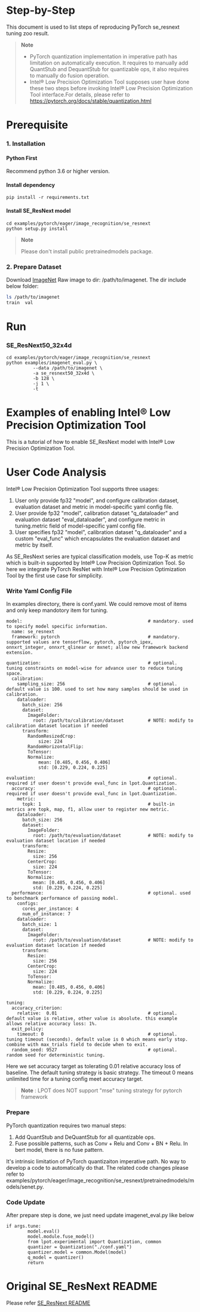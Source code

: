 Step-by-Step
============

This document is used to list steps of reproducing PyTorch se_resnext tuning zoo result.

> **Note**
>
> * PyTorch quantization implementation in imperative path has limitation on automatically execution. It requires to manually add QuantStub and DequantStub for quantizable ops, it also requires to manually do fusion operation.
> * Intel® Low Precision Optimization Tool supposes user have done these two steps before invoking Intel® Low Precision Optimization Tool interface.For details, please refer to https://pytorch.org/docs/stable/quantization.html

# Prerequisite

### 1. Installation

#### Python First

Recommend python 3.6 or higher version.

#### Install dependency

```
pip install -r requirements.txt
```

#### Install SE_ResNext model

```Shell
cd examples/pytorch/eager/image_recognition/se_resnext
python setup.py install
```

> **Note**
>
> Please don't install public pretrainedmodels package.

### 2. Prepare Dataset

Download [ImageNet](http://www.image-net.org/) Raw image to dir: /path/to/imagenet. The dir include below folder:

```bash
ls /path/to/imagenet
train  val
```

# Run

### SE_ResNext50_32x4d

```Shell
cd examples/pytorch/eager/image_recognition/se_resnext
python examples/imagenet_eval.py \
          --data /path/to/imagenet \
          -a se_resnext50_32x4d \
          -b 128 \
          -j 1 \
          -t
```

Examples of enabling Intel® Low Precision Optimization Tool
============================================================

This is a tutorial of how to enable SE_ResNext model with Intel® Low Precision Optimization Tool.

# User Code Analysis

Intel® Low Precision Optimization Tool supports three usages:

1. User only provide fp32 "model", and configure calibration dataset, evaluation dataset and metric in model-specific yaml config file.
2. User provide fp32 "model", calibration dataset "q_dataloader" and evaluation dataset "eval_dataloader", and configure metric in tuning.metric field of model-specific yaml config file.
3. User specifies fp32 "model", calibration dataset "q_dataloader" and a custom "eval_func" which encapsulates the evaluation dataset and metric by itself.

As SE_ResNext series are typical classification models, use Top-K as metric which is built-in supported by Intel® Low Precision Optimization Tool. So here we integrate PyTorch ResNet with Intel® Low Precision Optimization Tool by the first use case for simplicity.

### Write Yaml Config File

In examples directory, there is conf.yaml. We could remove most of items and only keep mandotory item for tuning.

```
model:                                               # mandatory. used to specify model specific information.
  name: se_resnext
  framework: pytorch                                 # mandatory. supported values are tensorflow, pytorch, pytorch_ipex, onnxrt_integer, onnxrt_qlinear or mxnet; allow new framework backend extension.

quantization:                                        # optional. tuning constraints on model-wise for advance user to reduce tuning space.
  calibration:
    sampling_size: 256                               # optional. default value is 100. used to set how many samples should be used in calibration.
    dataloader:
      batch_size: 256
      dataset:
        ImageFolder:
          root: /path/to/calibration/dataset         # NOTE: modify to calibration dataset location if needed
      transform:
        RandomResizedCrop:
            size: 224
        RandomHorizontalFlip:
        ToTensor:
        Normalize:
            mean: [0.485, 0.456, 0.406]
            std: [0.229, 0.224, 0.225]

evaluation:                                          # optional. required if user doesn't provide eval_func in lpot.Quantization.
  accuracy:                                          # optional. required if user doesn't provide eval_func in lpot.Quantization.
    metric:
      topk: 1                                        # built-in metrics are topk, map, f1, allow user to register new metric.
    dataloader:
      batch_size: 256
      dataset:
        ImageFolder:
          root: /path/to/evaluation/dataset          # NOTE: modify to evaluation dataset location if needed
      transform:
        Resize:
          size: 256
        CenterCrop:
          size: 224
        ToTensor:
        Normalize:
          mean: [0.485, 0.456, 0.406]
          std: [0.229, 0.224, 0.225]
  performance:                                       # optional. used to benchmark performance of passing model.
    configs:
      cores_per_instance: 4
      num_of_instance: 7
    dataloader:
      batch_size: 1
      dataset:
        ImageFolder:
          root: /path/to/evaluation/dataset          # NOTE: modify to evaluation dataset location if needed
      transform:
        Resize:
          size: 256
        CenterCrop:
          size: 224
        ToTensor:
        Normalize:
          mean: [0.485, 0.456, 0.406]
          std: [0.229, 0.224, 0.225]

tuning:
  accuracy_criterion:
    relative:  0.01                                  # optional. default value is relative, other value is absolute. this example allows relative accuracy loss: 1%.
  exit_policy:
    timeout: 0                                       # optional. tuning timeout (seconds). default value is 0 which means early stop. combine with max_trials field to decide when to exit.
  random_seed: 9527                                  # optional. random seed for deterministic tuning.

```

Here we set accuracy target as tolerating 0.01 relative accuracy loss of baseline. The default tuning strategy is basic strategy. The timeout 0 means unlimited time for a tuning config meet accuracy target.

> **Note** : LPOT does NOT support "mse" tuning strategy for pytorch framework

### Prepare

PyTorch quantization requires two manual steps:

1. Add QuantStub and DeQuantStub for all quantizable ops.
2. Fuse possible patterns, such as Conv + Relu and Conv + BN + Relu. In bert model, there is no fuse pattern.

It's intrinsic limitation of PyTorch quantizaiton imperative path. No way to develop a code to automatically do that.
The related code changes please refer to examples/pytorch/eager/image_recognition/se_resnext/pretrainedmodels/models/senet.py.

### Code Update

After prepare step is done, we just need update imagenet_eval.py like below

```
if args.tune:
        model.eval()
        model.module.fuse_model()
        from lpot.experimental import Quantization, common
        quantizer = Quantization("./conf.yaml")
        quantizer.model = common.Model(model)
        q_model = quantizer()
        return
```

# Original SE_ResNext README

Please refer [SE_ResNext README](SE_ResNext_README.md)
